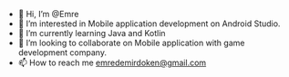- 👋 Hi, I’m @Emre
- 👀 I’m interested in Mobile application development on Android Studio.
- 🌱 I’m currently learning Java and Kotlin
- 💞️ I’m looking to collaborate on Mobile application with game development company.
- 📫 How to reach me emredemirdoken@gmail.com

<!---
Emre/Emre is a ✨ special ✨ repository because its `README.md` (this file) appears on your GitHub profile.
You can click the Preview link to take a look at your changes.
--->
